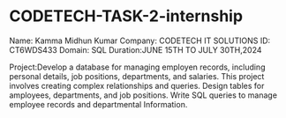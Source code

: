 # CODETECH-TASK-2-internship
Name: Kamma Midhun Kumar
Company: CODETECH IT SOLUTIONS 
ID: CT6WDS433
Domain: SQL 
Duration:JUNE 15TH TO JULY 30TH,2024

Project:Develop a database for managing employen records, including personal details, job positions, departments, and salaries. This project involves creating complex relationships and queries. Design tables for amployees, departments, and job positions. Write SQL queries to manage employee records and departmental Information.
